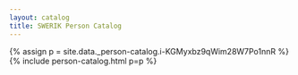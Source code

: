 ```yaml
---
layout: catalog
title: SWERIK Person Catalog
---
```

{% assign p = site.data._person-catalog.i-KGMyxbz9qWim28W7Po1nnR %}
{% include person-catalog.html p=p %}

